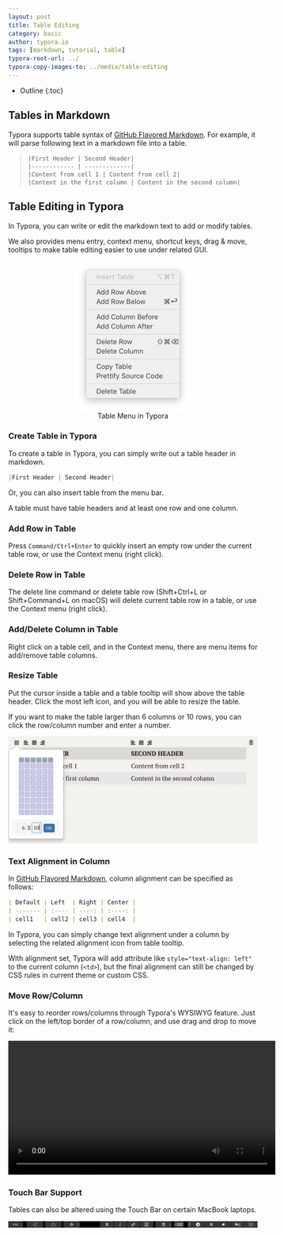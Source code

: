 ```yaml
---
layout: post
title: Table Editing
category: basic
author: typora.io
tags: [markdown, tutorial, table]
typora-root-url: ../
typora-copy-images-to: ../media/table-editing
---
```


* Outline
{:toc}

## Tables in Markdown

Typora supports table syntax of [GitHub Flavored Markdown](https://guides.github.com/features/mastering-markdown/). For example, it will parse following text in a markdown file into a table.

> ```gfm
> |First Header | Second Header|
> |------------ | -------------|
> |Content from cell 1 | Content from cell 2|
> |Content in the first column | Content in the second column|
> ```

## Table Editing in Typora

In Typora, you can write or edit the markdown text to add or modify tables.

We also provides menu entry, context menu, shortcut keys, drag & move, tooltips to make table editing easier to use under related GUI.

<figure style="text-align:center;">
    <img src="/media/new-73/Screen Shot 2019-07-26 at 01.03.21.png" style="zoom:50%;display:inline-block;vertical-align:middle;"/>
     <figcaption>Table Menu in Typora</figcaption>
</figure>

### Create Table in Typora

To create a table in Typora, you can simply write out a table header in markdown.

```markdown
|First Header | Second Header|
```

Or, you can also insert table from the menu bar.

A table must have table headers and at least one row and one column.

### Add Row in Table

Press `Command/Ctrl+Enter` to quickly insert an empty row under the current table row, or use the Context menu (right click).

### Delete Row in Table

The delete line command or delete table row (Shift+Ctrl+L or Shift+Command+L on macOS) will delete current table row in a table, or use the Context menu (right click).

### Add/Delete Column in Table

Right click on a table cell, and in the Context menu, there are menu items for add/remove table columns.

### Resize Table

Put the cursor inside a table and a table tooltip will show above the table header. Click the most left icon, and you will be able to resize the table.

If you want to make the table larger than 6 columns or 10 rows, you can click the row/column number and enter a number.

![Snip20170227_2](/media/table-editing/Snip20170227_2.png)

### Text Alignment in Column

In [GitHub Flavored Markdown](https://guides.github.com/features/mastering-markdown/), column alignment can be specified as follows:

```markdown
| Default | Left  | Right | Center |
| ------- | :---- | ----: | :----: |
| cell1   | cell2 | cell3 | cell4  |
```

In Typora, you can simply change text alignment under a column by selecting the related alignment icon from table tooltip.

With alignment set, Typora will add attribute like `style="text-align: left"` to the current column (`<td>`), but the final alignment can still be changed by CSS rules in current theme or custom CSS.

### Move Row/Column

It's easy to reorder rows/columns through Typora's WYSIWYG feature. Just click on the left/top border of a row/column, and use drag and drop to move it:

<p style="text-align:center"><video src="/media/table-editing/move-row-col.mp4" style="width:540px;" autoplay="autoplay" mute="mute" loop="loop"></video></p>

### Touch Bar Support

Tables can also be altered using the Touch Bar on certain MacBook laptops.

![TouchBar](/media/table-editing/TouchBarShot.png)
